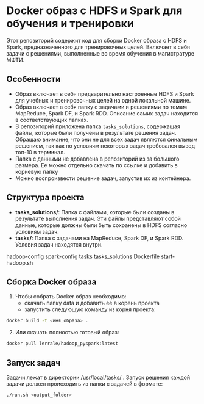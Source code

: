 # Docker образ с HDFS и Spark для обучения и тренировки

Этот репозиторий содержит код для сборки Docker образа с HDFS и Spark, предназначенного для тренировочных целей. Включает в себя задачи с решениями, выполненные во время обучения в магистратуре МФТИ.


## Особенности
- Образ включает в себя предварительно настроенные HDFS и Spark для учебных и тренировочных целей на одной локальной машине.
- Образ включает в себя папку с задачами и решениями по темам MapReduce, Spark DF, и Spark RDD. Описание самих задач находится в соответствующих папках.
- В репозиторий приложена папка `tasks_solutions`, содержащая файлы, которые были получены в результате решения задач. Обращаю внимание, что они не для всех задач являются финальным решением, так как по условиям некоторых задач требовался вывод топ-10 в терминал.
- Папка с данными не добавлена в репозиторий из за большого размера. Ее можно отдельно скачать по ссылке и добавить в корневую папку
- Можно воспроизвести решение задач, запустив их из контейнера.
  
## Структура проекта

- **tasks_solutions/**: Папка с файлами, которые были созданы в результате выполнения задач. Эти файлы представляют собой данные, которые должны были быть сохранены в HDFS согласно условиям задач.
- **tasks/**: Папка с задачами на MapReduce, Spark DF, и Spark RDD. Условия задач находятся внутри.

hadoop-config
spark-config
tasks
tasks_solutions
Dockerfile
start-hadoop.sh

## Сборка Docker образа

1) Чтобы собрать Docker образ необходимо:
   - скачать папку data и добавить ее в корень проекта
   - запустить следующую команду из корня проекта:
```bash
docker build -t <имя_образа> .
```
2) Или скачать полностью готовый образ:
```bash
docker pull lerrale/hadoop_pyspark:latest
```
## Запуск задач
Задачи лежат в директории /usr/local/tasks/ .
Запуск решения каждой задачи должен происходить из папки с задачей в формате:
```bash
./run.sh <output_folder>
```






